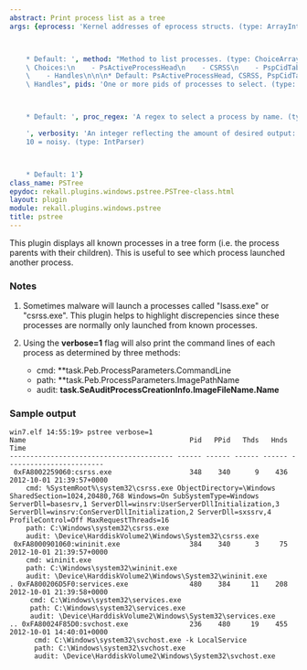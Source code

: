 ```yaml
---
abstract: Print process list as a tree
args: {eprocess: 'Kernel addresses of eprocess structs. (type: ArrayIntParser)



    * Default: ', method: "Method to list processes. (type: ChoiceArray)\n\n\n* Valid\
    \ Choices:\n    - PsActiveProcessHead\n    - CSRSS\n    - PspCidTable\n    - Sessions\n\
    \    - Handles\n\n\n* Default: PsActiveProcessHead, CSRSS, PspCidTable, Sessions,\
    \ Handles", pids: 'One or more pids of processes to select. (type: ArrayIntParser)



    * Default: ', proc_regex: 'A regex to select a process by name. (type: RegEx)

    ', verbosity: 'An integer reflecting the amount of desired output: 0 = quiet,
    10 = noisy. (type: IntParser)



    * Default: 1'}
class_name: PSTree
epydoc: rekall.plugins.windows.pstree.PSTree-class.html
layout: plugin
module: rekall.plugins.windows.pstree
title: pstree
---
```


This plugin displays all known processes in a tree form (i.e. the process
parents with their children). This is useful to see which process launched
another process.

### Notes

1. Sometimes malware will launch a processes called "lsass.exe" or
   "csrss.exe". This plugin helps to highlight discrepencies since these
   processes are normally only launched from known processes.

2. Using the **verbose=1** flag will also print the command lines of each
   process as determined by three methods:

   * cmd: **task.Peb.ProcessParameters.CommandLine
   * path: **task.Peb.ProcessParameters.ImagePathName
   * audit: **task.SeAuditProcessCreationInfo.ImageFileName.Name**

### Sample output

```
win7.elf 14:55:19> pstree verbose=1
Name                                        Pid   PPid   Thds   Hnds Time
---------------------------------------- ------ ------ ------ ------ ------------------------
 0xFA8002259060:csrss.exe                   348    340      9    436 2012-10-01 21:39:57+0000
    cmd: %SystemRoot%\system32\csrss.exe ObjectDirectory=\Windows SharedSection=1024,20480,768 Windows=On SubSystemType=Windows ServerDll=basesrv,1 ServerDll=winsrv:UserServerDllInitialization,3 ServerDll=winsrv:ConServerDllInitialization,2 ServerDll=sxssrv,4 ProfileControl=Off MaxRequestThreads=16
    path: C:\Windows\system32\csrss.exe
    audit: \Device\HarddiskVolume2\Windows\System32\csrss.exe
 0xFA8000901060:wininit.exe                 384    340      3     75 2012-10-01 21:39:57+0000
    cmd: wininit.exe
    path: C:\Windows\system32\wininit.exe
    audit: \Device\HarddiskVolume2\Windows\System32\wininit.exe
. 0xFA800206D5F0:services.exe               480    384     11    208 2012-10-01 21:39:58+0000
     cmd: C:\Windows\system32\services.exe
     path: C:\Windows\system32\services.exe
     audit: \Device\HarddiskVolume2\Windows\System32\services.exe
.. 0xFA80024F85D0:svchost.exe               236    480     19    455 2012-10-01 14:40:01+0000
      cmd: C:\Windows\system32\svchost.exe -k LocalService
      path: C:\Windows\system32\svchost.exe
      audit: \Device\HarddiskVolume2\Windows\System32\svchost.exe
```